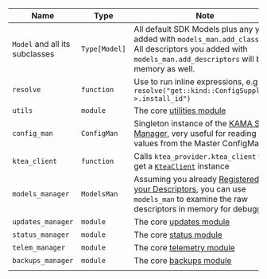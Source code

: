 | Name                           | Type            | Note                                                                                                                                                                          |
|--------------------------------|-----------------|-------------------------------------------------------------------------------------------------------------------------------------------------------------------------------|
| `Model` and all its subclasses | `Type[Model]`   | All default SDK Models plus any you added with `models_man.add_classes`. All descriptors you added with `models_man.add_descriptors` will be in memory as well.               |
| `resolve`                      | `function`      | Use to run inline expressions, e.g `resolve("get::kind::ConfigSupplier->.install_id")`                                                                                        |
| `utils`                        | `module`        | The core [utilities module](/nope)                                                                                                                                            |
| `config_man`                   | `ConfigMan`     | Singleton instance of the [KAMA State Manager](/concepts/state-concept), very useful for reading values from the Master ConfigMap.                                            |
| `ktea_client`                  | `function`      | Calls `ktea_provider.ktea_client` to get a [`KteaClient`](/nope) instance                                                                                                     |
| `models_manager`                   | `ModelsMan`     | Assuming you already [Registered your Descriptors](/tutorials/registering-model-descriptors), you can use `models_man` to examine the raw descriptors in memory for debugging |
| `updates_manager`                  | `module`        | The core [updates module](/nope)                                                                                                                                              |
| `status_manager`                   | `module`        | The core [status module](/nope)                                                                                                                                               |
| `telem_manager`                     | `module`        | The core [telemetry module](/nope)                                                                                                                                |
| `backups_manager`                     | `module`        | The core [backups module](/nope)                                                                                                                                |
|                                |                 |                                                                                                                                                                               |
